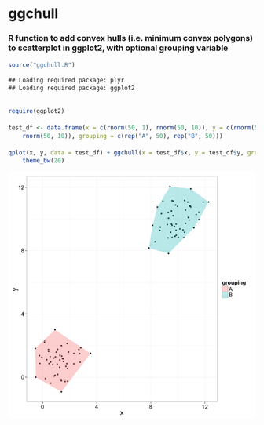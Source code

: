 ggchull
========================================================

### R function to add convex hulls (i.e. minimum convex polygons) to scatterplot in ggplot2, with optional grouping variable


```r
source("ggchull.R")
```

```
## Loading required package: plyr
## Loading required package: ggplot2
```

```r

require(ggplot2)

test_df <- data.frame(x = c(rnorm(50, 1), rnorm(50, 10)), y = c(rnorm(50, 1), 
    rnorm(50, 10)), grouping = c(rep("A", 50), rep("B", 50)))

qplot(x, y, data = test_df) + ggchull(x = test_df$x, y = test_df$y, grouping = test_df$grouping) + 
    theme_bw(20)
```

![plot of chunk unnamed-chunk-1](figure/unnamed-chunk-1.png) 

